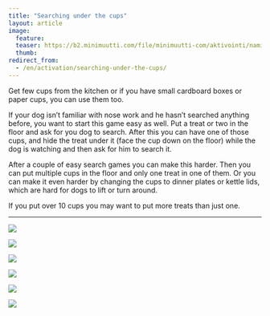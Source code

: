 ```yaml
---
title: "Searching under the cups"
layout: article
image:
  feature:
  teaser: https://b2.minimuutti.com/file/minimuutti-com/aktivointi/namien-etsinta-kippojen-alta/DSC42562-245px.jpg
  thumb:
redirect_from:
  - /en/activation/searching-under-the-cups/
---
```


Get few cups from the kitchen or if you have small cardboard boxes or paper cups, you can use them too.

If your dog isn’t familiar with nose work and he hasn’t searched anything before, you want to start this game easy as well. Put a treat or two in the floor and ask for you dog to search. After this you can have one of those cups, and hide the treat under it (face the cup down on the floor) while the dog is watching and then ask for him to search it.

After a couple of easy search games you can make this harder. Then you can put multiple cups in the floor and only one treat in one of them. Or you can make it even harder by changing the cups to dinner plates or kettle lids, which are hard for dogs to lift or turn around.

If you put over 10 cups you may want to put more treats than just one.

---

[![](https://b2.minimuutti.com/file/minimuutti-com/aktivointi/namien-etsinta-kippojen-alta/DSC30657_2-800px.jpg)](https://dl.dropboxusercontent.com/sh/ea1wtnz7z734o12/AABGyOryXCllKGn1oedSzWPBa/aktivointi/namien-etsinta-kippojen-alta/DSC30657_2.jpg)

[![](https://b2.minimuutti.com/file/minimuutti-com/aktivointi/namien-etsinta-kippojen-alta/DSC30665_2-800px.jpg)](https://dl.dropboxusercontent.com/sh/ea1wtnz7z734o12/AAAfO9-C-HuCtXrVYg_sBT19a/aktivointi/namien-etsinta-kippojen-alta/DSC30665_2.jpg)

[![](https://b2.minimuutti.com/file/minimuutti-com/aktivointi/namien-etsinta-kippojen-alta/DSC30666_2-800px.jpg)](https://dl.dropboxusercontent.com/sh/ea1wtnz7z734o12/AABHcW43bnpBm2aa8GuP8R5Ya/aktivointi/namien-etsinta-kippojen-alta/DSC30666_2.jpg)

[![](https://b2.minimuutti.com/file/minimuutti-com/aktivointi/namien-etsinta-kippojen-alta/DSC42557-800px.jpg)](https://dl.dropboxusercontent.com/sh/ea1wtnz7z734o12/AAD1DMYuXQRnw20qu3lKlgk0a/aktivointi/namien-etsinta-kippojen-alta/DSC42557.jpg)

[![](https://b2.minimuutti.com/file/minimuutti-com/aktivointi/namien-etsinta-kippojen-alta/DSC42562-800px.jpg)](https://dl.dropboxusercontent.com/sh/ea1wtnz7z734o12/AAA6LVhgT-xqpkHRKG-2x8Vqa/aktivointi/namien-etsinta-kippojen-alta/DSC42562.jpg)

[![](https://b2.minimuutti.com/file/minimuutti-com/aktivointi/namien-etsinta-kippojen-alta/DSC42614-800px.jpg)](https://dl.dropboxusercontent.com/sh/ea1wtnz7z734o12/AAA-6tvM5aPlVC6lNRCKxyaMa/aktivointi/namien-etsinta-kippojen-alta/DSC42614.jpg)
